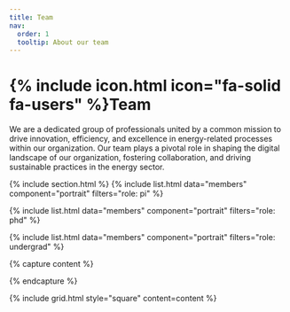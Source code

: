 ```yaml
---
title: Team
nav:
  order: 1
  tooltip: About our team
---
```


# {% include icon.html icon="fa-solid fa-users" %}Team

We are a dedicated group of professionals united by a common mission to drive innovation, efficiency, and excellence in energy-related processes within our organization. 
Our team plays a pivotal role in shaping the digital landscape of our organization, fostering collaboration, and driving sustainable practices in the energy sector.


{% include section.html %}
{% include list.html data="members" component="portrait" filters="role: pi" %}<p></p>
{% include list.html data="members" component="portrait" filters="role: phd" %}<p></p>
{% include list.html data="members" component="portrait" filters="role: undergrad" %}


{% capture content %}

{% endcapture %}

{% include grid.html style="square" content=content %}


